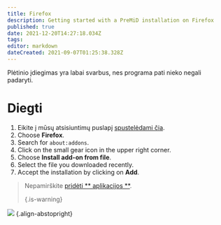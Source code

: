 ```yaml
---
title: Firefox
description: Getting started with a PreMiD installation on Firefox
published: true
date: 2021-12-20T14:27:18.034Z
tags:
editor: markdown
dateCreated: 2021-09-07T01:25:38.328Z
---
```


Plėtinio įdiegimas yra labai svarbus, nes programa pati nieko negali padaryti.

# Diegti
1. Eikite į mūsų atsisiuntimų puslapį [spustelėdami čia](https://premid.app/downloads).
2. Choose **Firefox**.
3. Search for `about:addons`.
4. Click on the small gear icon in the upper right corner.
5. Choose **Install add-on from file**.
6. Select the file you downloaded recently.
7. Accept the installation by clicking on **Add**.

> Nepamirškite [ pridėti ** aplikacijos **](/install). 
> 
> {.is-warning}

![](https://img.icons8.com/color/2x/firefox.png) {.align-abstopright}
